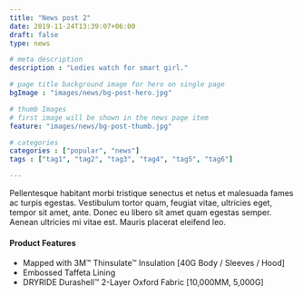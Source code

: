 ```yaml
---
title: "News post 2"
date: 2019-11-24T13:39:07+06:00
draft: false
type: news

# meta description
description : "Ledies watch for smart girl."

# page title background image for hero on single page
bgImage : "images/news/bg-post-hero.jpg"

# thumb Images
# first image will be shown in the news page item
feature: "images/news/bg-post-thumb.jpg"

# categories
categories : ["popular", "news"]
tags : ["tag1", "tag2", "tag3", "tag4", "tag5", "tag6"]

---
```


Pellentesque habitant morbi tristique senectus et netus et malesuada fames ac turpis egestas. Vestibulum tortor quam, feugiat vitae, ultricies eget, tempor sit amet, ante. Donec eu libero sit amet quam egestas semper. Aenean ultricies mi vitae est. Mauris placerat eleifend leo.

#### Product Features

* Mapped with 3M™ Thinsulate™ Insulation [40G Body / Sleeves / Hood]
* Embossed Taffeta Lining
* DRYRIDE Durashell™ 2-Layer Oxford Fabric [10,000MM, 5,000G]